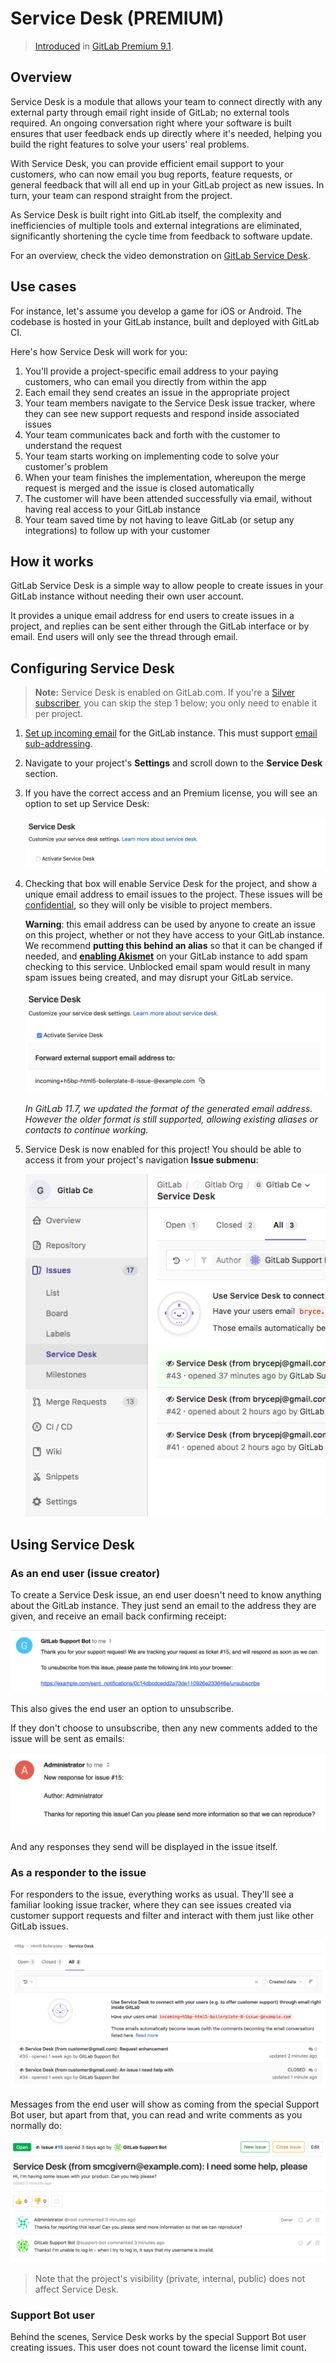 # Service Desk **(PREMIUM)**

> [Introduced](https://gitlab.com/gitlab-org/gitlab-ee/issues/149) in [GitLab Premium 9.1](https://about.gitlab.com/2017/04/22/gitlab-9-1-released/#service-desk-eep).

## Overview

Service Desk is a module that allows your team to connect directly
with any external party through email right inside of GitLab; no external tools required.
An ongoing conversation right where your software is built ensures that user feedback ends
up directly where it's needed, helping you build the right features to solve your users'
real problems.

With Service Desk, you can provide efficient email support to your customers, who can now
email you bug reports, feature requests, or general feedback that will all end up in your
GitLab project as new issues. In turn, your team can respond straight from the project.

As Service Desk is built right into GitLab itself, the complexity and inefficiencies
of multiple tools and external integrations are eliminated, significantly shortening
the cycle time from feedback to software update.

For an overview, check the video demonstration on [GitLab Service Desk](https://about.gitlab.com/2017/05/09/demo-service-desk/).

## Use cases

For instance, let's assume you develop a game for iOS or Android.
The codebase is hosted in your GitLab instance, built and deployed
with GitLab CI.

Here's how Service Desk will work for you:

1. You'll provide a project-specific email address to your paying customers, who can email you directly from within the app
1. Each email they send creates an issue in the appropriate project
1. Your team members navigate to the Service Desk issue tracker, where they can see new support requests and respond inside associated issues
1. Your team communicates back and forth with the customer to understand the request
1. Your team starts working on implementing code to solve your customer's problem
1. When your team finishes the implementation, whereupon the merge request is merged and the issue is closed automatically
1. The customer will have been attended successfully via email, without having real access to your GitLab instance
1. Your team saved time by not having to leave GitLab (or setup any integrations) to follow up with your customer

## How it works

GitLab Service Desk is a simple way to allow people to create issues in your
GitLab instance without needing their own user account.

It provides a unique email address for end users to create issues in a project,
and replies can be sent either through the GitLab interface or by email. End
users will only see the thread through email.

## Configuring Service Desk

> **Note:**
Service Desk is enabled on GitLab.com. If you're a
[Silver subscriber](https://about.gitlab.com/gitlab-com/),
you can skip the step 1 below; you only need to enable it per project.

1. [Set up incoming email](../../administration/incoming_email.md#set-it-up) for the GitLab instance. This must
   support [email sub-addressing](../../administration/incoming_email.md#email-sub-addressing).
1. Navigate to your project's **Settings** and scroll down to the **Service Desk**
   section.
1. If you have the correct access and an Premium license,
   you will see an option to set up Service Desk:

   ![Activate Service Desk option](img/service_desk_disabled.png)

1. Checking that box will enable Service Desk for the project, and show a
   unique email address to email issues to the project. These issues will be
   [confidential](issues/confidential_issues.md), so they will only be visible to project members.

   **Warning**: this email address can be used by anyone to create an issue on
   this project, whether or not they have access to your GitLab instance.
   We recommend **putting this behind an alias** so that it can be changed if
   needed, and **[enabling Akismet](../../integration/akismet.md)** on your GitLab instance to add spam
   checking to this service.  Unblocked email spam would result in many spam
   issues being created, and may disrupt your GitLab service.

   ![Service Desk enabled](img/service_desk_enabled.png)

   _In GitLab 11.7, we updated the format of the generated email address.
   However the older format is still supported, allowing existing aliases
   or contacts to continue working._

1. Service Desk is now enabled for this project! You should be able to access it from your project's navigation **Issue submenu**:

   ![Service Desk Navigation Item](img/service_desk_nav_item.png)

## Using Service Desk

### As an end user (issue creator)

To create a Service Desk issue, an end user doesn't need to know anything about
the GitLab instance. They just send an email to the address they are given, and
receive an email back confirming receipt:

![Service Desk enabled](img/service_desk_confirmation_email.png)

This also gives the end user an option to unsubscribe.

If they don't choose to unsubscribe, then any new comments added to the issue
will be sent as emails:

![Service Desk reply email](img/service_desk_reply.png)

And any responses they send will be displayed in the issue itself.

### As a responder to the issue

For responders to the issue, everything works as usual. They'll see a familiar looking
issue tracker, where they can see issues created via customer support requests and
filter and interact with them just like other GitLab issues.

![Service Desk Issue tracker](img/service_desk_issue_tracker.png)

Messages from the end user will show as coming from the special Support Bot user, but apart from that,
you can read and write comments as you normally do:

![Service Desk issue thread](img/service_desk_thread.png)

> Note that the project's visibility (private, internal, public) does not affect Service Desk.

### Support Bot user

Behind the scenes, Service Desk works by the special Support Bot user creating issues. This user
does not count toward the license limit count.
